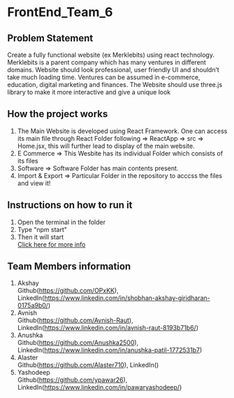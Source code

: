 # FrontEnd_Team_6

## Problem Statement

Create a fully functional website (ex Merklebits) using react technology. Merklebits is a parent company which has many ventures in different domains. Website should look professional, user friendly UI and shouldn’t take much loading time. Ventures can be assumed in e-commerce, education, digital marketing and finances. The Website should use three.js library to make it more interactive and give a unique look

## How the project works

1. The Main Website is developed using React Framework. One can access its main file through React Folder following => ReactApp => src => Home.jsx, this will further lead to display of the main website.
2. E Commerce => This Wesbite has its individual Folder which consists of its files
3. Software => Software Folder has main contents present.
4. Import & Export => Particular Folder in the repository to acccss the files and view it!

## Instructions on how to run it
1. Open the terminal in the folder 
2. Type "npm start"
3. Then it will start <br>
[Click here for more info](https://github.com/Avnish-Raut/FRONTEND_TEAM_6/blob/Main%20React/README.md) 
## Team Members information

1. Akshay <br>
   Github(https://github.com/OPxKK), LinkedIn(https://www.linkedin.com/in/shobhan-akshay-giridharan-0175a9b0/)
2. Avnish <br>
   Github(https://github.com/Avnish-Raut), LinkedIn(https://www.linkedin.com/in/avnish-raut-8193b71b6/)
3. Anushka <br>
   Github(https://github.com/Anushka2500), LinkedIn(https://www.linkedin.com/in/anushka-patil-1772531b7)
4. Alaster <br>
   Github(https://github.com/Alaster710), LinkedIn()
5. Yashodeep <br>
   Github(https://github.com/ypawar26), LinkedIn(https://www.linkedin.com/in/pawaryashodeep/)
